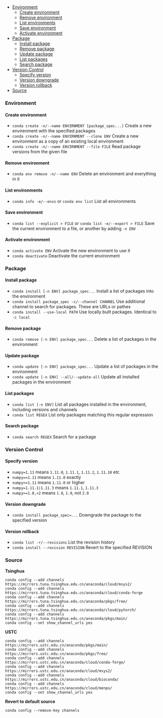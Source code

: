 <!-- TOC -->

- [Environment](#environment)
  - [Create environment](#create-environment)
  - [Remove environment](#remove-environment)
  - [List environments](#list-environments)
  - [Save environment](#save-environment)
  - [Activate environment](#activate-environment)
- [Package](#package)
  - [Install package](#install-package)
  - [Remove package](#remove-package)
  - [Update package](#update-package)
  - [List packages](#list-packages)
  - [Search package](#search-package)
- [Version Control](#version-control)
  - [Specify version](#specify-version)
  - [Version downgrade](#version-downgrade)
  - [Version rollback](#version-rollback)
- [Source](#source)

<!-- /TOC -->





### Environment
#### Create environment
- `conda create -n/--name ENVIRNMENT [package_spec...]` Create a new envirenment with the specified packages
- `conda create -n/--name ENVIRNMENT --clone ENV` Create a new environment as a copy of an existing local environment
- `conda create -n/--name ENVIRNMENT --file FILE` Read package versions from the given file

#### Remove environment
- `conda env remove -n/--name ENV` Delete an environment and everything in it

#### List environments
- `conda info -e/--envs` or `conda env list` List all environments

#### Save environment
- `conda list --explicit > FILE` or `conda list -e/--export > FILE` Save the current environment to a file, or another by adding `-n ENV`

#### Activate environment
- `conda activate ENV` Activate the new environment to use it
- `conda deactivate` Deactivate the current environment









### Package
#### Install package
- `conda install [-n ENV] package_spec...` Install a list of packages into the environment
- `conda install package_spec -c/--channel CHANNEL` Use additional channel to search for packages. These are URLs or pathes
- `conda install --use-local PATH` Use locally built packages. Identical to `-c local`

#### Remove package
- `conda remove [-n ENV] package_spec...` Delete a list of packages in the environment

#### Update package
- `conda update [-n ENV] package_spec...` Update a list of packages in the environment
- `conda update [-n ENV] --all/--update-all` Update all installed packages in the environment

#### List packages
- `conda list [-n ENV]` List all packages installed in the environment, including versions and channels
- `conda list REGEX` List only packages matching this regular expression

#### Search package
- `conda search REGEX` Search for a package








### Version Control
#### Specify version
- `numpy=1.11` means `1.11.0`, `1.11.1`, `1.11.2`, `1.11.18` etc
- `numpy==1.11` means `1.11.0` exactly
- `numpy>=1.11` means `1.11.0` or higher
- `numpy=1.11.1|1.11.3` means `1.11.1`, `1.11.3`
- `numpy>=1.8,<2` means `1.8`, `1.9`, not `2.0`

#### Version downgrade
- `conda install package_spec=...` Downgrade the package to the specified version

#### Version rollback
- `conda list -r/--revisions` List the revision history
- `conda install --revision REVISION` Revert to the specified REVISION








### Source
**Tsinghua**
```shell
conda config --add channels https://mirrors.tuna.tsinghua.edu.cn/anaconda/cloud/msys2/
conda config --add channels https://mirrors.tuna.tsinghua.edu.cn/anaconda/cloud/conda-forge
conda config --add channels https://mirrors.tuna.tsinghua.edu.cn/anaconda/pkgs/free/
conda config --add channels https://mirrors.tuna.tsinghua.edu.cn/anaconda/cloud/pytorch/
conda config --add channels https://mirrors.tuna.tsinghua.edu.cn/anaconda/pkgs/main/
conda config --set show_channel_urls yes
```
**USTC**
```shell
conda config --add channels https://mirrors.ustc.edu.cn/anaconda/pkgs/main/
conda config --add channels https://mirrors.ustc.edu.cn/anaconda/pkgs/free/
conda config --add channels https://mirrors.ustc.edu.cn/anaconda/cloud/conda-forge/
conda config --add channels https://mirrors.ustc.edu.cn/anaconda/cloud/msys2/
conda config --add channels https://mirrors.ustc.edu.cn/anaconda/cloud/bioconda/
conda config --add channels https://mirrors.ustc.edu.cn/anaconda/cloud/menpo/
conda config --set show_channel_urls yes
```
**Revert to default source**
```shell
conda config --remove-key channels
```


